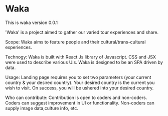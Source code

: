 # Waka
This is waka version 0.0.1

'Waka' is a project aimed to gather our varied tour experiences and share.

Scope:
  Waka aims to feature people and their cultural/trans-cultural experiences.

Technogy:
  Waka is built with React Js library of Javascript. CSS and JSX were used to describe various UIs.
  Waka is designed to be an SPA driven by data.
  
  
Usage:
  Landing page requires you to set two parameters (your current country & your desired country).
  Your desired country is the current you wish to visit.
  On success, you will be ushered into your desired country.
  
Who can contribute:
  Contribution is open to coders and non-coders.
  Coders can suggest improvement in UI or functionality.
  Non-coders can supply image data,culture info, etc.
    
    
